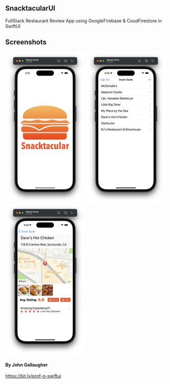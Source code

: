 ## SnacktacularUI
FullStack Restaurant Review App using GoogleFirebase &amp; CoudFirestore in SwiftUI

## Screenshots

<div>
  <img src="Screenshots/screen-1.png" width="250">
  <img src="Screenshots/screen-2.png" width="250">
  <img src="Screenshots/screen-3.png" width="250">
</div>

#### By John Gallaugher
https://bit.ly/prof-g-swiftui
